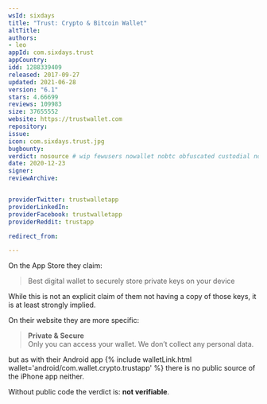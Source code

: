 ```yaml
---
wsId: sixdays
title: "Trust: Crypto & Bitcoin Wallet"
altTitle: 
authors:
- leo
appId: com.sixdays.trust
appCountry: 
idd: 1288339409
released: 2017-09-27
updated: 2021-06-28
version: "6.1"
stars: 4.66699
reviews: 109983
size: 37655552
website: https://trustwallet.com
repository: 
issue: 
icon: com.sixdays.trust.jpg
bugbounty: 
verdict: nosource # wip fewusers nowallet nobtc obfuscated custodial nosource nonverifiable reproducible bounty defunct
date: 2020-12-23
signer: 
reviewArchive:


providerTwitter: trustwalletapp
providerLinkedIn: 
providerFacebook: trustwalletapp
providerReddit: trustapp

redirect_from:

---
```


On the App Store they claim:

> Best digital wallet to securely store private keys on your device

While this is not an explicit claim of them not having a copy of those keys, it
is at least strongly implied.

On their website they are more specific:

> **Private & Secure**<br>
  Only you can access your wallet. We don’t collect any personal data.

but as with their Android app {% include walletLink.html wallet='android/com.wallet.crypto.trustapp' %} there is
no public source of the iPhone app neither.

Without public code the verdict is: **not verifiable**.
